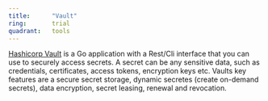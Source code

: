 ```yaml
---
title:      "Vault"
ring:       trial
quadrant:   tools
---
```


[Hashicorp Vault](https://www.vaultproject.io/) is a Go application with a Rest/Cli interface that you can use to securely access secrets.
A secret can be any sensitive data, such as credentials, certificates, access tokens, encryption keys etc.
Vaults key features are a secure secret storage, dynamic secretes (create on-demand secrets), data encryption, secret leasing, renewal and revocation.
